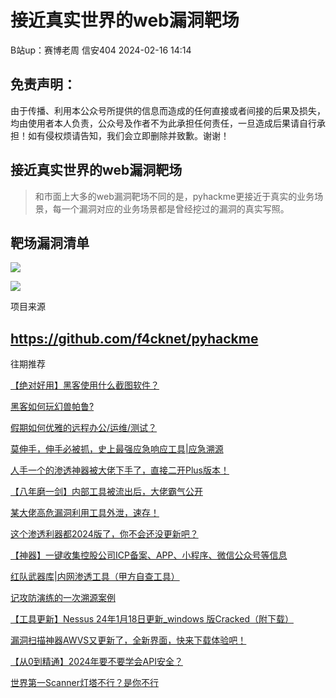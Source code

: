 #  接近真实世界的web漏洞靶场   
B站up：赛博老周  信安404   2024-02-16 14:14  
  
## 免责声明：  
  
由于传播、利用本公众号所提供的信息而造成的任何直接或者间接的后果及损失，均由使用者本人负责，公众号及作者不为此承担任何责任，一旦造成后果请自行承担！如有侵权烦请告知，我们会立即删除并致歉。谢谢！  
## 接近真实世界的web漏洞靶场  
>   
> 和市面上大多的web漏洞靶场不同的是，pyhackme更接近于真实的业务场景，每一个漏洞对应的业务场景都是曾经挖过的漏洞的真实写照。  
  
## 靶场漏洞清单  
  
![](https://mmbiz.qpic.cn/mmbiz_png/bQCwTicVAUKVicIOIic91iaJRcH5AvFLqFFjyOvEut0icCJadvia1QCFktPVpAS31hyHwfr41l6xlJMiaR5HBXKyx8xlw/640?wx_fmt=png "")  
  
![](https://mmbiz.qpic.cn/sz_mmbiz_png/JtFpsuzZS5VuNcHEpwoAjGOnl6Nn1sDJXBSBc2x8rEJ8tVfrbjGmic8O0zIsvFiabPQkyziaFoTxZUPKgmHEOcvPA/640?wx_fmt=png&from=appmsg "")  
  
  
项目来源  
  
## https://github.com/f4cknet/pyhackme  
  
  
  
往期推荐  
  
[【绝对好用】黑客使用什么截图软件？](https://mp.weixin.qq.com/s?__biz=Mzk0NjQ5MTM1MA==&mid=2247487335&idx=1&sn=e0e27b89615299d3badee733c9e74a9d&chksm=c30415def4739cc86568b3e821536e4b3f8fa0ee401a6101605d7fc407a5f535adb1124c4efb&scene=21#wechat_redirect)  
  
  
[黑客如何玩幻兽帕鲁?](https://mp.weixin.qq.com/s?__biz=Mzk0NjQ5MTM1MA==&mid=2247487283&idx=1&sn=3d8054db5f3b1267cddb9f142aec5ef5&chksm=c304158af4739c9c0bccb21ffbbfec71aaed5f9a656ba6d40c7d8efe1a90f6de95d785bbed9e&scene=21#wechat_redirect)  
  
  
[假期如何优雅的远程办公/运维/测试？](https://mp.weixin.qq.com/s?__biz=Mzk0NjQ5MTM1MA==&mid=2247487252&idx=1&sn=48f3c4234f5921396abf83b5d4f88e4c&chksm=c30415adf4739cbbb0e1a62d8fa113b2d2ab763fc29d99634cdca07016acaa8ca6df5fbb94db&scene=21#wechat_redirect)  
  
  
[莫伸手，伸手必被抓，史上最强应急响应工具|应急溯源](https://mp.weixin.qq.com/s?__biz=Mzk0NjQ5MTM1MA==&mid=2247487252&idx=2&sn=eb4a7bb9a158dece580d20d595a52877&chksm=c30415adf4739cbb1d821b619b141cf5dc609eec5a27d91539c2e100a0ab4993fe6e9e94f977&scene=21#wechat_redirect)  
  
  
[人手一个的渗透神器被大佬下手了，直接二开Plus版本！](https://mp.weixin.qq.com/s?__biz=Mzk0NjQ5MTM1MA==&mid=2247487202&idx=1&sn=530f2eba36a8681c44c5263dc83270de&chksm=c304145bf4739d4d3000f9a36a9adec7a20853a9a78032e8b60c52f40635d0f9b887b998ef3a&scene=21#wechat_redirect)  
  
  
[【八年磨一剑】内部工具被流出后，大佬霸气公开](https://mp.weixin.qq.com/s?__biz=Mzk0NjQ5MTM1MA==&mid=2247487181&idx=1&sn=27ac1201e97997a32a678aa3111b8a65&chksm=c3041474f4739d626430876483cfeab53efc3b5bd6c92f2ca9f98376de11f0b93872477d819b&scene=21#wechat_redirect)  
  
  
[某大佬高危漏洞利用工具外泄，速存！](https://mp.weixin.qq.com/s?__biz=Mzk0NjQ5MTM1MA==&mid=2247487128&idx=1&sn=97e9df98d22a6b501c237d71e6dfdc52&chksm=c3041421f4739d37b1b72ece9bae463ad0213940aa102d6214d12b40e054ce381b7e9e6e146d&scene=21#wechat_redirect)  
  
  
[这个渗透利器都2024版了，你不会还没更新吧？](https://mp.weixin.qq.com/s?__biz=Mzk0NjQ5MTM1MA==&mid=2247487093&idx=1&sn=4e8192a3f2101ab1f17ad48cc46d9500&chksm=c30414ccf4739ddac8a5366ca97b3c87a25aff5330154f3fc6bdac78c08e5c06729626837f20&scene=21#wechat_redirect)  
  
  
[【神器】一键收集控股公司ICP备案、APP、小程序、微信公众号等信息](https://mp.weixin.qq.com/s?__biz=Mzk0NjQ5MTM1MA==&mid=2247487083&idx=1&sn=83870bd4b87647e1f1a61ed4a43dad1b&chksm=c30414d2f4739dc43922557aa48eefc31d4976d0d569329469159d5087e0320188a67c948208&scene=21#wechat_redirect)  
  
  
[红队武器库|内网渗透工具（甲方自查工具）](https://mp.weixin.qq.com/s?__biz=Mzk0NjQ5MTM1MA==&mid=2247486960&idx=1&sn=376bbb02bd40a6d005c9b98ca4ef5b10&chksm=c3041749f4739e5fe1b75484989983bf72a2c16163a59a8524110fe52e79835c9a960ef12301&scene=21#wechat_redirect)  
  
  
[记攻防演练的一次溯源案例](https://mp.weixin.qq.com/s?__biz=Mzk0NjQ5MTM1MA==&mid=2247486929&idx=2&sn=9be03e380266bf3d896acc9644acb047&chksm=c3041768f4739e7e13bdd0101f31b04d9ccd8108d3ba04b5c2bab59334fe9b4239995be32a22&scene=21#wechat_redirect)  
  
  
[【工具更新】Nessus 24年1月18日更新_windows 版Cracked（附下载）](https://mp.weixin.qq.com/s?__biz=Mzk0NjQ5MTM1MA==&mid=2247486761&idx=2&sn=746f33e269cc484e23b8857bbe9580b8&chksm=c3041790f4739e866a0d661b05a9cd4228cf3b79806af1838b5a46bb9c4f691740313f9ea356&scene=21#wechat_redirect)  
  
  
[漏洞扫描神器AWVS又更新了，全新界面，快来下载体验吧！](https://mp.weixin.qq.com/s?__biz=Mzk0NjQ5MTM1MA==&mid=2247486717&idx=2&sn=26a6ecc9fd4c4a105f2be467413dc9d8&chksm=c3041644f4739f521bb23461669b4f5e13c3674128ab4f9ecc6527785a1238b7d1a81f1696a4&scene=21#wechat_redirect)  
  
  
[【从0到精通】2024年要不要学会API安全？](https://mp.weixin.qq.com/s?__biz=Mzk0NjQ5MTM1MA==&mid=2247486691&idx=1&sn=97e50f12bd735483c8ec0f15c1ac1b5e&chksm=c304165af4739f4cf834b449760035b2c27f4b7ad20cbda32804592a99c2b8ebfc32f694303c&scene=21#wechat_redirect)  
  
  
[世界第一Scanner灯塔不行？是你不行](https://mp.weixin.qq.com/s?__biz=Mzk0NjQ5MTM1MA==&mid=2247486691&idx=2&sn=b585440fb5042c58ca2fe963e09b9db5&chksm=c304165af4739f4c350a425e1366d33a3f4bf190fe3c32934181fbdb91dc8d40c547b6460551&scene=21#wechat_redirect)  
  
  
  
